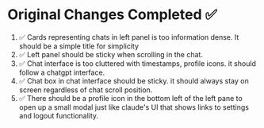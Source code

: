 # Original Changes Completed ✅

1. ✅ Cards representing chats in left panel is too information dense. It should be a simple title for simplicity
2. ✅ Left panel should be sticky when scrolling in the chat.
3. ✅ Chat interface is too cluttered with timestamps, profile icons. it should follow a chatgpt interface.
4. ✅ Chat box in chat interface should be sticky. it should always stay on screen regardless of chat scroll position.
5. ✅ There should be a profile icon in the bottom left of the left pane to open up a small modal just like claude's UI that shows links to settings and logout functionality.

